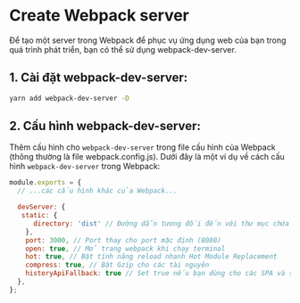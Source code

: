 # Create Webpack server

Để tạo một server trong Webpack để phục vụ ứng dụng web của bạn trong quá trình phát triển, bạn có thể sử dụng webpack-dev-server.

## 1. Cài đặt webpack-dev-server:
```bash
yarn add webpack-dev-server -D
```

## 2. Cấu hình webpack-dev-server:
Thêm cấu hình cho `webpack-dev-server` trong file cấu hình của Webpack (thông thường là file webpack.config.js). Dưới đây là một ví dụ về cách cấu hình `webpack-dev-server` trong Webpack:
```js
module.exports = {
  // ...các cấu hình khác của Webpack...

  devServer: {
   static: {
      directory: 'dist' // Đường dẫn tương đối đến với thư mục chứa index.html
    },
    port: 3000, // Port thay cho port mặc định (8080)
    open: true, // Mở trang webpack khi chạy terminal
    hot: true, // Bật tính năng reload nhanh Hot Module Replacement
    compress: true, // Bật Gzip cho các tài nguyên
    historyApiFallback: true // Set true nếu bạn dùng cho các SPA và sử dụng History API của HTML5
  },
};


